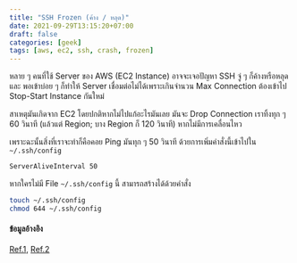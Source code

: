 ```yaml
---
title: "SSH Frozen (ค้าง / หลุด)"
date: 2021-09-29T13:15:20+07:00
draft: false
categories: [geek]
tags: [aws, ec2, ssh, crash, frozen]
---
```


หลาย ๆ คนที่ใช้ Server ของ AWS (EC2 Instance) อาจจะเจอปัญหา SSH จู่ ๆ ก็ค้างหรือหลุด และ พอเข้าบ่อย ๆ ก็ทำให้ Server เชื่อมต่อไม่ได้เพราะเกินจำนวน Max Connection ต้องเข้าไป Stop-Start Instance กันใหม่ <!--more-->

สาเหตุมันเกิดจาก EC2 โดยปกติหากไม่ไปแก้อะไรมันเลย มันจะ Drop Connection เราทิ้งทุก ๆ 60 วินาที (แล้วแต่ Region; บาง Region ก็ 120 วินาที) หากไม่มีการเคลื่อนไหว

เพราะฉะนั้นสิ่งที่เราจะทำก็คือคอย Ping มันทุก ๆ 50 วินาที ด้วยการเพิ่มคำสั่งนี้เข้าไปใน `~/.ssh/config`

```bash
ServerAliveInterval 50
```

หากใครไม่มี File `~/.ssh/config` นี้ สามารถสร้างได้ด้วยคำสั่ง

```bash
touch ~/.ssh/config
chmod 644 ~/.ssh/config
```

#### ข้อมูลอ้างอิง

[Ref.1](https://stackoverflow.com/questions/7210011/amazon-ec2-ssh-timeout-due-inactivity), [Ref.2](https://unix.stackexchange.com/questions/3026/what-do-options-serveraliveinterval-and-clientaliveinterval-in-sshd-config-d)
